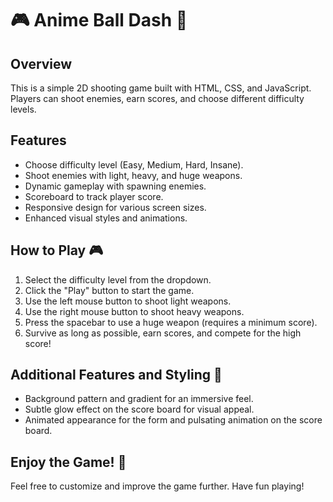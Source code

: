 # 🎮 Anime Ball Dash 🏀

## Overview

This is a simple 2D shooting game built with HTML, CSS, and JavaScript. Players can shoot enemies, earn scores, and choose different difficulty levels.

## Features

- Choose difficulty level (Easy, Medium, Hard, Insane).
- Shoot enemies with light, heavy, and huge weapons.
- Dynamic gameplay with spawning enemies.
- Scoreboard to track player score.
- Responsive design for various screen sizes.
- Enhanced visual styles and animations.

## How to Play 🎮

1. Select the difficulty level from the dropdown.
2. Click the "Play" button to start the game.
3. Use the left mouse button to shoot light weapons.
4. Use the right mouse button to shoot heavy weapons.
5. Press the spacebar to use a huge weapon (requires a minimum score).
6. Survive as long as possible, earn scores, and compete for the high score!

## Additional Features and Styling 🌟

- Background pattern and gradient for an immersive feel.
- Subtle glow effect on the score board for visual appeal.
- Animated appearance for the form and pulsating animation on the score board.

## Enjoy the Game! 🎉

Feel free to customize and improve the game further. Have fun playing!
